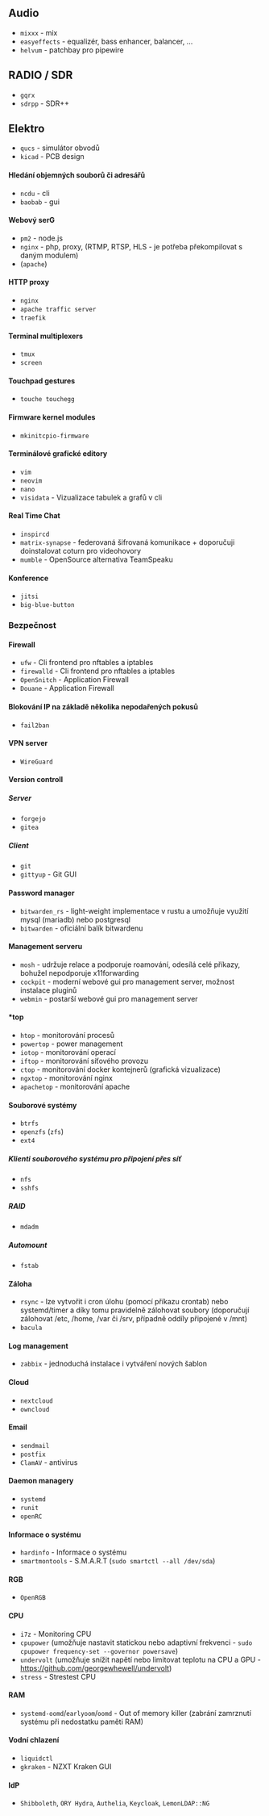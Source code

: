 ## Audio
* `mixxx` - mix
* `easyeffects` - equalizér, bass enhancer, balancer, ...
* `helvum` - patchbay pro pipewire

## RADIO / SDR
* `gqrx`
* `sdrpp` - SDR++

## Elektro
* `qucs` - simulátor obvodů
* `kicad` - PCB design

#### Hledání objemných souborů či adresářů
* `ncdu` - cli
* `baobab` - gui

#### Webový serG
* `pm2` - node.js
* `nginx` - php, proxy, (RTMP, RTSP, HLS - je potřeba překompilovat s daným modulem)
* (`apache`)

#### HTTP proxy
* `nginx`
* `apache traffic server`
* `traefik`

#### Terminal multiplexers
* `tmux`
* `screen`

#### Touchpad gestures
* `touche touchegg`

#### Firmware kernel modules
* `mkinitcpio-firmware`

#### Terminálové grafické editory
* `vim`
* `neovim`
* `nano`
* `visidata` - Vizualizace tabulek a grafů v cli

#### Real Time Chat
* `inspircd`
* `matrix-synapse` - federovaná šifrovaná komunikace + doporučuji doinstalovat coturn pro videohovory
* `mumble` - OpenSource alternativa TeamSpeaku

#### Konference
* `jitsi`
* `big-blue-button`

### Bezpečnost
#### Firewall
- `ufw` - Cli frontend pro nftables a iptables
- `firewalld` - Cli frontend pro nftables a iptables
- `OpenSnitch` - Application Firewall
- `Douane` - Application Firewall

#### Blokování IP na základě několika nepodařených pokusů
- `fail2ban`

#### VPN server
- `WireGuard`

#### Version controll

##### Server
* `forgejo`
* `gitea`

##### Client
* `git`
* `gittyup` - Git GUI

#### Password manager
* `bitwarden_rs` - light-weight implementace v rustu a umožňuje využití mysql (mariadb) nebo postgresql
* `bitwarden` - oficiální balík bitwardenu

#### Management serveru
* `mosh` - udržuje relace a podporuje roamování, odesílá celé příkazy, bohužel nepodporuje x11forwarding
* `cockpit` - moderní webové gui pro management server, možnost instalace pluginů
* `webmin` - postarší webové gui pro management server

#### \*top
* `htop` - monitorování procesů
* `powertop` - power management
* `iotop` - monitorování operací
* `iftop` - monitorování síťového provozu
* `ctop` - monitorování docker kontejnerů (grafická vizualizace)
* `ngxtop` - monitorování nginx
* `apachetop` - monitorování apache

#### Souborové systémy
* `btrfs`
* `openzfs` (`zfs`)
* `ext4`

##### Klienti souborového systému pro připojení přes síť
* `nfs`
* `sshfs`

##### RAID
* `mdadm`

##### Automount
* `fstab`

#### Záloha
* `rsync` - lze vytvořit i cron úlohu (pomocí příkazu crontab) nebo systemd/timer a díky tomu pravidelně zálohovat soubory (doporučují zálohovat /etc, /home, /var či /srv, případně oddíly připojené v /mnt)
* `bacula`

#### Log management
* `zabbix` - jednoduchá instalace i vytváření nových šablon

#### Cloud
* `nextcloud`
* `owncloud`

#### Email
* `sendmail`
* `postfix`
* `ClamAV` - antivirus

#### Daemon managery
* `systemd`
* `runit`
* `openRC`

#### Informace o systému
* `hardinfo` - Informace o systému
* `smartmontools` - S.M.A.R.T (`sudo smartctl --all /dev/sda`)

#### RGB
* `OpenRGB`

#### CPU
* `i7z` - Monitoring CPU
* `cpupower` (umožňuje nastavit statickou nebo adaptivní frekvenci - `sudo cpupower frequency-set --governor powersave`)
* `undervolt` (umožňuje snížit napětí nebo limitovat teplotu na CPU a GPU - https://github.com/georgewhewell/undervolt)
* `stress` - Strestest CPU

#### RAM
* `systemd-oomd`/`earlyoom`/`oomd` - Out of memory killer (zabrání zamrznutí systému při nedostatku paměti RAM)

#### Vodní chlazení
* `liquidctl`
* `gkraken` - NZXT Kraken GUI

#### IdP
* `Shibboleth`, `ORY Hydra`, `Authelia`, `Keycloak`, `LemonLDAP::NG`
